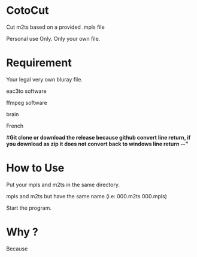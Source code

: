 # CotoCut
Cut m2ts based on a provided .mpls file

Personal use Only.
Only your own file.

# Requirement
Your legal very own bluray file.

eac3to software

ffmpeg software

brain

French 

#**Git clone or download the release because github convert line return, if you download as zip it does not convert back to windows line return --"**

# How to Use


Put your mpls and m2ts in the same directory.

mpls and m2ts but have the same name (i.e: 000.m2ts 000.mpls)

Start the program.

# Why ?
Because
